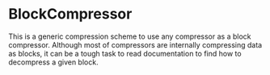 # BlockCompressor

This is a generic compression scheme to use any compressor as a block compressor. Although most of compressors are internally compressing data as blocks, it can be a tough task to read documentation to find how to decompress a given block.

